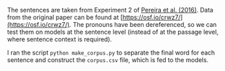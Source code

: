 The sentences are taken from Experiment 2 of [Pereira et al. (2016)](https://www.nature.com/articles/s41467-018-03068-4.epdf?author_access_token=OisH9T0MaUh7XRdwZeYENNRgN0jAjWel9jnR3ZoTv0OGyuVxUm7-S4Xbskw1RGuNizgjOecqSbJxCvHfp5njx91ag5KvXUY0uKnqGtgYu7PU-Jt20YASIcmRW2XOBXPzFpVxcJ-SUBv1kC7EpdLrxw%3D%3D). 
Data from the original paper can be found at [https://osf.io/crwz7/](https://osf.io/crwz7/).
The pronouns have been dereferenced, so we can test them on models at the sentence level 
(instead of at the passage level, where sentence context is required).

I ran the script `python make_corpus.py` to separate the final word for each sentence 
and construct the `corpus.csv` file, which is fed to the models.